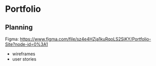 # Portfolio

## Planning
Figma: https://www.figma.com/file/sz4e4HZja1kuRqoLS2SjKY/Portfolio-Site?node-id=0%3A1
  - wireframes
  - user stories
